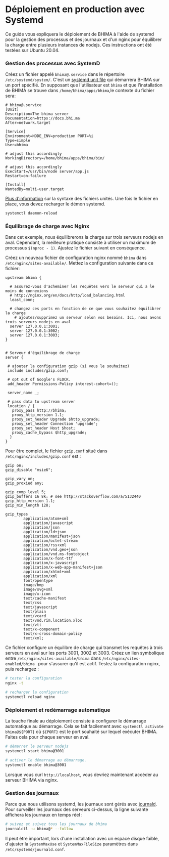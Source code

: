 # Déploiement en production avec Systemd

Ce guide vous expliquera le déploiement de BHIMA à l'aide de systemd pour la gestion des processus et des journaux et d'un nginx pour équilibrer la charge entre plusieurs instances de nodejs. Ces instructions ont été testées sur Ubuntu 20.04.

### Gestion des processus avec SystemD

Créez un fichier appelé `bhima@.service` dans le répertoire `/etc/systemd/system/`.  C'est un [systemd unit file](https://www.freedesktop.org/software/systemd/man/systemd.unit.html) qui démarrera BHIMA sur un port spécifié. En supposant que l'utilisateur est `bhima` et que l'installation de BHIMA se trouve dans `/home/bhima/apps/bhima`,le contexte du fichier sera:

```systemd
# bhima@.service
[Unit]
Description=The bhima server
Documentation=https://docs.bhi.ma
After=network.target

[Service]
Environment=NODE_ENV=production PORT=%i
Type=simple
User=bhima

# adjust this accordingly
WorkingDirectory=/home/bhima/apps/bhima/bin/

# adjust this accordingly
ExecStart=/usr/bin/node server/app.js
Restart=on-failure

[Install]
WantedBy=multi-user.target
```

[Plus d'information](https://www.freedesktop.org/software/systemd/man/systemd.syntax.html) sur la syntaxe des fichiers unités. Une fois le fichier en place, vous devez recharger le démon systemd.

```bash
systemctl daemon-reload
```


### Équilibrage de charge avec Nginx

Dans cet exemple, nous équilibrerons la charge sur trois serveurs nodejs en aval. Cependant, la meilleure pratique consiste à utiliser un maximum de processus `$(nproc - 1)`. Ajustez le fichier suivant en conséquence.

Créez un nouveau fichier de configuration nginx nommé `bhima` dans `/etc/nginx/sites-available/`.  Mettez la configuration suivante dans ce fichier:

```nginx
upstream bhima {

  # assurez-vous d'acheminer les requêtes vers le serveur qui a le moins de connexions
  # http://nginx.org/en/docs/http/load_balancing.html
  least_conn;

  # changez ces ports en fonction de ce que vous souhaitez équilibrer la charge
	# ajoutez/supprimez un serveur selon vos besoins. Ici, nous avons trois serveurs nodejs en aval
  server 127.0.0.1:3001;
  server 127.0.0.1:3002;
  server 127.0.0.1:3003;
}


# Serveur d'équilibrage de charge
server {

 # ajouter la configuration gzip (si vous le souhaitez)
 include includes/gzip.conf;

 # opt out of Google's FLOCK.
 add_header Permissions-Policy interest-cohort=();

 server_name _;

 # pass data to upstream server
 location / {
   proxy_pass http://bhima;
   proxy_http_version 1.1;
   proxy_set_header Upgrade $http_upgrade;
   proxy_set_header Connection 'upgrade';
   proxy_set_header Host $host;
   proxy_cache_bypass $http_upgrade;
  }
}
```

Pour être complet, le fichier `gzip.conf` situé dans `/etc/nginx/includes/gzip.conf` est :

```nginx
gzip on;
gzip_disable "msie6";

gzip_vary on;
gzip_proxied any;

gzip_comp_level 5;
gzip_buffers 16 8k; # see http://stackoverflow.com/a/5132440
gzip_http_version 1.1;
gzip_min_length 128;

gzip_types
        application/atom+xml
        application/javascript
        application/json
        application/ld+json
        application/manifest+json
        application/octet-stream
        application/rss+xml
        application/vnd.geo+json
        application/vnd.ms-fontobject
        application/x-font-ttf
        application/x-javascript
        application/x-web-app-manifest+json
        application/xhtml+xml
        application/xml
        font/opentype
        image/bmp
        image/svg+xml
        image/x-icon
        text/cache-manifest
        text/css
        text/javascript
        text/plain
        text/vcard
        text/vnd.rim.location.xloc
        text/vtt
        text/x-component
        text/x-cross-domain-policy
        text/xml;
```

Ce fichier configure un équilibre de charge qui transmet les requêtes à trois serveurs en aval sur les ports 3001, 3002 et 3003. Créez un lien symbolique entre `/etc/nginx/sites-available/bhima` dans `/etc/nginx/sites-enabled/bhima ` pour s'assurer qu'il est actif. Testez la configuration nginx, puis rechargez :

```bash
# tester la configuration
nginx -t

# recharger la configuration
systemctl reload nginx
```

### Déploiement et redémarrage automatique

La touche finale au déploiement consiste à configurer le démarrage automatique au démarrage. Cela se fait facilement avec `systemctl activate bhima@${PORT}` où `${PORT}` est le port souhaité sur lequel exécuter BHIMA. Faites cela pour chaque serveur en aval.

```bash
# démarrer le serveur nodejs
systemctl start bhima@3001

# activer le démarrage au démarrage.
systemctl enable bhima@3001
```

Lorsque vous curl `http://localhost`, vous devriez maintenant accéder au serveur BHIMA via nginx.

### Gestion des journaux

Parce que nous utilisons systemd, les journaux sont gérés avec [journald](https://www.man7.org/linux/man-pages/man8/systemd-journald.service.8.html).  Pour surveiller les journaux des serveurs ci-dessus, la ligne suivante affichera les journaux en temps réel :

```bash
# suivez et suivez tous les journaux de bhima
journalctl -u bhima@* --follow
```

Il peut être important, lors d'une installation avec un espace disque faible, d'ajuster la `SystemMaxUse` et `SystemMaxFileSize` paramètres dans `/etc/systemd/journald.conf`.
